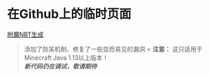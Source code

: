 # 在Github上的临时页面  
[附魔NBT生成](https://beginnerlin.github.io/NBT-echanted.html)
> 添加了防呆机制、修复了一些显而易见的漏洞  <
**注意：** 这只适用于Minecraft Java 1.13以上版本！  
***新代码仍在调试，敬请期待***  
